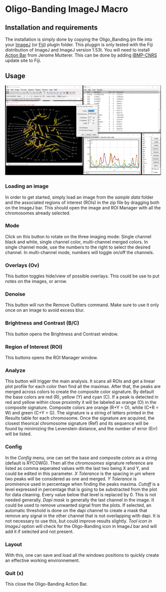 # Oligo-Banding ImageJ Macro

## Installation and requirements
The installation is simply done by copying the Oligo_Banding.ijm file into your [ImageJ](https://imagej.net/) (or [Fiji](https://fiji.sc/)) plugin folder. This pluggin is only tested with the Fiji distribution of ImageJ and ImageJ version 1.53t. You will need to install [Action Bar](https://figshare.com/articles/dataset/Custom_toolbars_and_mini_applications_with_Action_Bar/3397603/12) from Jerome Mutterer. This can be done by adding [IBMP-CNRS](https://sites.imagej.net/Mutterer/) update site to Fiji.

## Usage
<img src="https://github.com/alexandrebastien/Oligo-Banding/blob/main/oligo%20banding/Oligo-Banding%20Screenshot.png" width="600">

### Loading an image
In order to get started, simply load an image from the *sample data* folder and the associated regions of interest (ROIs) in the zip file by dragging both on the ImageJ bar. This should open the image and ROI Manager with all the chromosomes already selected.

### Mode
Click on this button to rotate on the three imaging mode: Single channel black and white, single channel color, multi-channel merged colors. In single channel mode, use the numbers to the right to select the desired channel. In multi-channel mode, numbers will toggle on/off the channels.

### Overlays (Ov)
This button toggles hide/view of possible overlays. This could be use to put notes on the images, or arrow.

### Denoise
This button will run the Remove Outliers command. Make sure to use it only once on an image to avoid excess blur.

### Brightness and Contrast (B/C)
This button opens the Brightness and Contrast window.

### Region of Interest (ROI)
This buttons opens the ROI Manager window.

### Analyze
This button will trigger the main analysis. It scans all ROIs and get a linear plot profile for each color then find all the maximas. After that, the peaks are merged across colors to create the composite color signature. By default the base colors are red (R), yellow (Y) and cyan (C). If a peak is detected in red and yellow within close proximity it will be labeled as orange (O) in the composite signature. Composite colors are orange (R+Y = O), white (C+R = W) and green (C+Y = G). The signature is a string of letters printed in the Results table for each chromosome. Once the signature are acquired, the closest theorical chromosome signature (Ref) and its sequence will be found by minimizing the Levenstein distance, and the number of error (Err) will be listed.

### Config
In the *Config* menu, one can set the base and composite *colors* as a string (default is RYCOWG). Then all the *chromosomes* signature reference are listed as comma seperated values with the last two being X and Y, and could be edited in this parameter. *X Tolerance* is the spacing in µm where two peaks will be considered as one and merged. *Y Tolerance* is prominence used in percentage when finding the peaks maxima. *Cutoff* is a level expressed in percentage that is going to be substracted from the plot for data cleaning. Every value below that level is replaced by 0. This is not needed generally. *Dapi mask* is generally the last channel in the image. It could be used to remove unwanted signal from the plots. If selected, an automatic threshold is done on the dapi channel to create a mask that remove any signal in the other channel that is not overlapping with dapi. It is not necessary to use this, but could improve results slightly. *Tool icon in ImageJ* option will check for the Oligo-Banding icon in ImageJ bar and will add it if selected and not present.

### Layout
With this, one can save and load all the windows positions to quickly create an effective working environnement.

### Quit (x)
This close the Oligo-Banding Action Bar.
